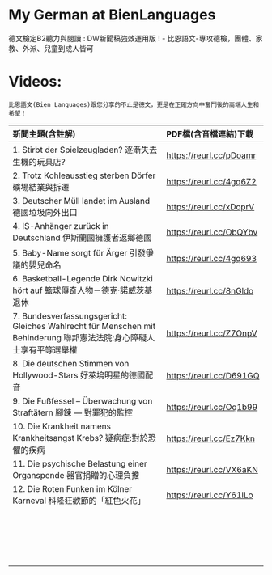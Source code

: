 # My German at BienLanguages
德文檢定B2聽力與閱讀 : DW新聞稿強效運用版 ! - 比恩語文-專攻德檢，團體、家教、外派、兒童到成人皆可

# Videos:
`比恩語文(Bien Languages)跟您分享的不止是德文，更是在正確方向中奮鬥後的高端人生和希望！`
  
| 新聞主題(含註解) | PDF檔(含音檔連結)下載 |
|:--------|:-------|
| 1. Stirbt der Spielzeugladen? 逐漸失去生機的玩具店? |  https://reurl.cc/pDoamr |
| 2. Trotz Kohleausstieg sterben Dörfer 礦場結業與拆遷 | https://reurl.cc/4gq6Z2 |
| 3. Deutscher Müll landet im Ausland 德國垃圾向外出口 | https://reurl.cc/xDoprV |
| 4. IS-Anhänger zurück in Deutschland 伊斯蘭國擁護者返鄉德國 | https://reurl.cc/ObQYbv |
| 5. Baby-Name sorgt für Ärger 引發爭議的嬰兒命名 | https://reurl.cc/4gq693 |
| 6. Basketball-Legende Dirk Nowitzki hört auf 籃球傳奇人物－德克‧諾威茨基退休 | https://reurl.cc/8nGldo |
| 7. Bundesverfassungsgericht: Gleiches Wahlrecht für Menschen mit Behinderung 聯邦憲法法院:身心障礙人士享有平等選舉權 | https://reurl.cc/Z7OnpV |
| 8. Die deutschen Stimmen von Hollywood-Stars 好萊塢明星的德國配音 | https://reurl.cc/D691GQ |
| 9. Die Fußfessel – Überwachung von Straftätern 腳鍊 — 對罪犯的監控 | https://reurl.cc/Oq1b99 |
| 10. Die Krankheit namens Krankheitsangst Krebs? 疑病症:對於恐懼的疾病 | https://reurl.cc/Ez7Kkn |
| 11. Die psychische Belastung einer Organspende 器官捐贈的心理負擔 | https://reurl.cc/VX6aKN |
| 12. Die Roten Funken im Kölner Karneval 科隆狂歡節的「紅色火花」 | https://reurl.cc/Y61lLo |
|  |  |  |
|  |  |  |
|  |  |  |
|  |  |  |
|  |  |  |
|  |  |  |
|  |  |  |
|  |  |  |
|  |  |  |
|  |  |  |
|  |  |  |
|  |  |  |
|  |  |  |
|  |  |  |
|  |  |  |
|  |  |  |
|  |  |  |
|  |  |  |
|  |  |  |
